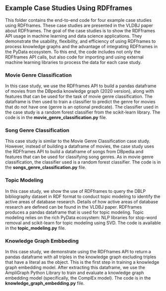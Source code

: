 ## Example Case Studies Using RDFframes

This folder contains the end-to-end code for four example case studies using RDFframes. These case studies are presented in the VLDBJ paper about RDFframes. The goal of the case studies is to show the RDFframes API usage in machine learning and data science applications. They demonstrate the usability, flexibility, and efficiency of using RDFframes to process knowledge graphs and the advantage of integrating RDFframes in the PyData ecosystem. To this end, the code includes not only the RDFframes API calls, but also code for importing and using external machine learning libraries to process the data for each case study.

 ### Movie Genre Classification 
 
 In this case study, we use the RDFframes API to build a pandas dataframe of movies from the DBpedia knowledge graph (2020 version), along with features that can be used for the task of movie genre classification. The dataframe is then used to train a classifier to predict the genre for movies that do not have one (genre is an optional predicate). The classifier used in the case study is a random forest classifier from the scikit-learn library. The code is in the __movie_genre_classification.py__ file. 
  
 
### Song Genre Classification 
 
   This case study is similar to the Movie Genre Classification case study. However, instead of building a dataframe of movies, the case study uses the RDFframes API to build a dataframe of songs from DBpedia and features that can be used for classifying song genres. As in movie genre classification, the classifier used is a random forest classifier.  The code is in the  __songs_genre_classification.py__ file. 
   
###  Topic Modeling
   In this case study, we show the use of RDFframes to query the DBLP bibliography dataset in RDF format to conduct topic modeling to identify the active areas of database research. Details of how active areas of database research are defined can be found in the VLDBJ paper. RDFframes produces a pandas dataframe that is used for topic modeling. Topic modeling relies on the rich PyData ecosystem: NLP libraries for stop-word removal and scikit-learn for topic modeling using SVD. The code is available in the __topic_modeling.py__ file. 
 
 ### Knowledge Graph Embbeding
 
 In this case study, we demonstrate using the RDFframes API to return a pandas dataframe with all triples in the knowledge graph excluding triples that have a literal as the object.
 This is the first step in training a knowledge graph embedding model.
 After extracting this dataframe, we use the AmpliGraph Python Library to train and evaluate a knowledge graph embedding model (specifically, the ComplEx model). The code is in the  __knowledge_graph_embedding.py__ file. 
